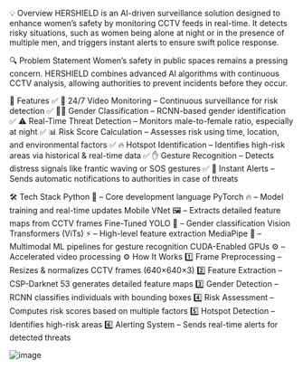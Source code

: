 💡 Overview
HERSHIELD is an AI-driven surveillance solution designed to enhance women’s safety by monitoring CCTV feeds in real-time. It detects risky situations, such as women being alone at night or in the presence of multiple men, and triggers instant alerts to ensure swift police response.

🔍 Problem Statement
Women’s safety in public spaces remains a pressing concern. HERSHIELD combines advanced AI algorithms with continuous CCTV analysis, allowing authorities to prevent incidents before they occur.

🚀 Features
✅ 🎥 24/7 Video Monitoring – Continuous surveillance for risk detection
✅ 👩‍🦰 Gender Classification – RCNN-based gender identification
✅ ⚠️ Real-Time Threat Detection – Monitors male-to-female ratio, especially at night
✅ 📊 Risk Score Calculation – Assesses risk using time, location, and environmental factors
✅ 🔥 Hotspot Identification – Identifies high-risk areas via historical & real-time data
✅ ✋ Gesture Recognition – Detects distress signals like frantic waving or SOS gestures
✅ 🚨 Instant Alerts – Sends automatic notifications to authorities in case of threats

🛠️ Tech Stack
Python 🐍 – Core development language
PyTorch 🔥 – Model training and real-time updates
Mobile VNet 🖼️ – Extracts detailed feature maps from CCTV frames
Fine-Tuned YOLO 👤 – Gender classification
Vision Transformers (ViTs) ⚡ – High-level feature extraction
MediaPipe 🎥 – Multimodal ML pipelines for gesture recognition
CUDA-Enabled GPUs ⚙️ – Accelerated video processing
⚙️ How It Works
1️⃣ Frame Preprocessing – Resizes & normalizes CCTV frames (640×640×3)
2️⃣ Feature Extraction – CSP-Darknet 53 generates detailed feature maps
3️⃣ Gender Detection – RCNN classifies individuals with bounding boxes
4️⃣ Risk Assessment – Computes risk scores based on multiple factors
5️⃣ Hotspot Detection – Identifies high-risk areas
6️⃣ Alerting System – Sends real-time alerts for detected threats

![image](https://github.com/user-attachments/assets/fd81c1cc-359f-4368-98f8-b96e54b5d861)



 
